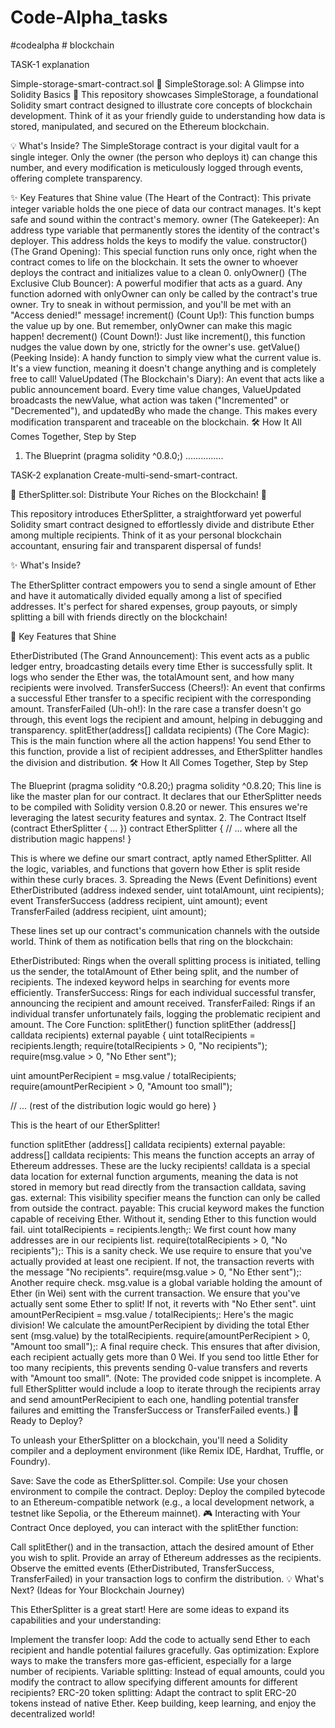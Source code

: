# Code-Alpha_tasks
#codealpha # blockchain

TASK-1 explanation

Simple-storage-smart-contract.sol
🌟 SimpleStorage.sol: A Glimpse into Solidity Basics 🌟
This repository showcases SimpleStorage, a foundational Solidity smart contract designed to illustrate core concepts of blockchain development. Think of it as your friendly guide to understanding how data is stored, manipulated, and secured on the Ethereum blockchain.

💡 What's Inside?
The SimpleStorage contract is your digital vault for a single integer. Only the owner (the person who deploys it) can change this number, and every modification is meticulously logged through events, offering complete transparency.

✨ Key Features that Shine
value (The Heart of the Contract): This private integer variable holds the one piece of data our contract manages. It's kept safe and sound within the contract's memory.
owner (The Gatekeeper): An address type variable that permanently stores the identity of the contract's deployer. This address holds the keys to modify the value.
constructor() (The Grand Opening): This special function runs only once, right when the contract comes to life on the blockchain. It sets the owner to whoever deploys the contract and initializes value to a clean 0.
onlyOwner() (The Exclusive Club Bouncer): A powerful modifier that acts as a guard. Any function adorned with onlyOwner can only be called by the contract's true owner. Try to sneak in without permission, and you'll be met with an "Access denied!" message!
increment() (Count Up!): This function bumps the value up by one. But remember, onlyOwner can make this magic happen!
decrement() (Count Down!): Just like increment(), this function nudges the value down by one, strictly for the owner's use.
getValue() (Peeking Inside): A handy function to simply view what the current value is. It's a view function, meaning it doesn't change anything and is completely free to call!
ValueUpdated (The Blockchain's Diary): An event that acts like a public announcement board. Every time value changes, ValueUpdated broadcasts the newValue, what action was taken ("Incremented" or "Decremented"), and updatedBy who made the change. This makes every modification transparent and traceable on the blockchain.
🛠️ How It All Comes Together, Step by Step
1. The Blueprint (pragma solidity ^0.8.0;)
...............

TASK-2 explanation
Create-multi-send-smart-contract.

💸 EtherSplitter.sol: Distribute Your Riches on the Blockchain! 💸

This repository introduces EtherSplitter, a straightforward yet powerful Solidity smart contract designed to effortlessly divide and distribute Ether among multiple recipients. Think of it as your personal blockchain accountant, ensuring fair and transparent dispersal of funds!

✨ What's Inside?

The EtherSplitter contract empowers you to send a single amount of Ether and have it automatically divided equally among a list of specified addresses. It's perfect for shared expenses, group payouts, or simply splitting a bill with friends directly on the blockchain!

🌟 Key Features that Shine

EtherDistributed (The Grand Announcement): This event acts as a public ledger entry, broadcasting details every time Ether is successfully split. It logs who sender the Ether was, the totalAmount sent, and how many recipients were involved. TransferSuccess (Cheers!): An event that confirms a successful Ether transfer to a specific recipient with the corresponding amount. TransferFailed (Uh-oh!): In the rare case a transfer doesn't go through, this event logs the recipient and amount, helping in debugging and transparency. splitEther(address[] calldata recipients) (The Core Magic): This is the main function where all the action happens! You send Ether to this function, provide a list of recipient addresses, and EtherSplitter handles the division and distribution. 🛠️ How It All Comes Together, Step by Step

The Blueprint (pragma solidity ^0.8.20;) pragma solidity ^0.8.20;
This line is like the master plan for our contract. It declares that our EtherSplitter needs to be compiled with Solidity version 0.8.20 or newer. This ensures we're leveraging the latest security features and syntax. 2. The Contract Itself (contract EtherSplitter { ... }) contract EtherSplitter { // ... where all the distribution magic happens! }

This is where we define our smart contract, aptly named EtherSplitter. All the logic, variables, and functions that govern how Ether is split reside within these curly braces. 3. Spreading the News (Event Definitions) event EtherDistributed (address indexed sender, uint totalAmount, uint recipients); event TransferSuccess (address recipient, uint amount); event TransferFailed (address recipient, uint amount);

These lines set up our contract's communication channels with the outside world. Think of them as notification bells that ring on the blockchain:

EtherDistributed: Rings when the overall splitting process is initiated, telling us the sender, the totalAmount of Ether being split, and the number of recipients. The indexed keyword helps in searching for events more efficiently.
TransferSuccess: Rings for each individual successful transfer, announcing the recipient and amount received.
TransferFailed: Rings if an individual transfer unfortunately fails, logging the problematic recipient and amount.
The Core Function: splitEther() function splitEther (address[] calldata recipients) external payable { uint totalRecipients = recipients.length; require(totalRecipients > 0, "No recipients"); require(msg.value > 0, "No Ether sent");

uint amountPerRecipient = msg.value / totalRecipients; require(amountPerRecipient > 0, "Amount too small");

// ... (rest of the distribution logic would go here) }

This is the heart of our EtherSplitter!

function splitEther (address[] calldata recipients) external payable:
address[] calldata recipients: This means the function accepts an array of Ethereum addresses. These are the lucky recipients! calldata is a special data location for external function arguments, meaning the data is not stored in memory but read directly from the transaction calldata, saving gas.
external: This visibility specifier means the function can only be called from outside the contract.
payable: This crucial keyword makes the function capable of receiving Ether. Without it, sending Ether to this function would fail.
uint totalRecipients = recipients.length;: We first count how many addresses are in our recipients list.
require(totalRecipients > 0, "No recipients");: This is a sanity check. We use require to ensure that you've actually provided at least one recipient. If not, the transaction reverts with the message "No recipients".
require(msg.value > 0, "No Ether sent");: Another require check. msg.value is a global variable holding the amount of Ether (in Wei) sent with the current transaction. We ensure that you've actually sent some Ether to split! If not, it reverts with "No Ether sent".
uint amountPerRecipient = msg.value / totalRecipients;: Here's the magic division! We calculate the amountPerRecipient by dividing the total Ether sent (msg.value) by the totalRecipients.
require(amountPerRecipient > 0, "Amount too small");: A final require check. This ensures that after division, each recipient actually gets more than 0 Wei. If you send too little Ether for too many recipients, this prevents sending 0-value transfers and reverts with "Amount too small". (Note: The provided code snippet is incomplete. A full EtherSplitter would include a loop to iterate through the recipients array and send amountPerRecipient to each one, handling potential transfer failures and emitting the TransferSuccess or TransferFailed events.)
🚀 Ready to Deploy?

To unleash your EtherSplitter on a blockchain, you'll need a Solidity compiler and a deployment environment (like Remix IDE, Hardhat, Truffle, or Foundry).

Save: Save the code as EtherSplitter.sol.
Compile: Use your chosen environment to compile the contract.
Deploy: Deploy the compiled bytecode to an Ethereum-compatible network (e.g., a local development network, a testnet like Sepolia, or the Ethereum mainnet).
🎮 Interacting with Your Contract Once deployed, you can interact with the splitEther function:

Call splitEther() and in the transaction, attach the desired amount of Ether you wish to split.
Provide an array of Ethereum addresses as the recipients.
Observe the emitted events (EtherDistributed, TransferSuccess, TransferFailed) in your transaction logs to confirm the distribution.
💡 What's Next? (Ideas for Your Blockchain Journey)

This EtherSplitter is a great start! Here are some ideas to expand its capabilities and your understanding:

Implement the transfer loop: Add the code to actually send Ether to each recipient and handle potential failures gracefully.
Gas optimization: Explore ways to make the transfers more gas-efficient, especially for a large number of recipients.
Variable splitting: Instead of equal amounts, could you modify the contract to allow specifying different amounts for different recipients?
ERC-20 token splitting: Adapt the contract to split ERC-20 tokens instead of native Ether. Keep building, keep learning, and enjoy the decentralized world!
